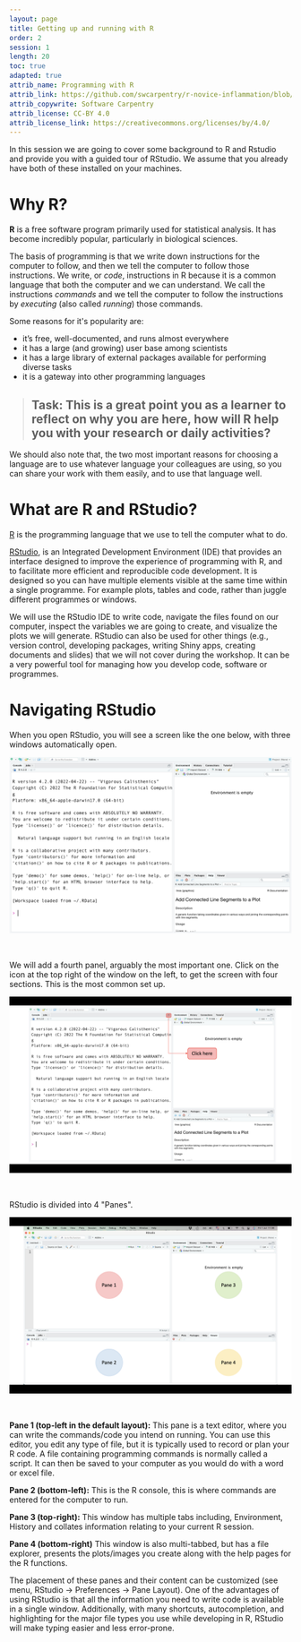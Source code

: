```yaml
---
layout: page
title: Getting up and running with R
order: 2
session: 1
length: 20
toc: true
adapted: true
attrib_name: Programming with R
attrib_link: https://github.com/swcarpentry/r-novice-inflammation/blob/main/index.md
attrib_copywrite: Software Carpentry
attrib_license: CC-BY 4.0
attrib_license_link: https://creativecommons.org/licenses/by/4.0/
---
```



In this session we are going to cover some background to R and Rstudio and provide you with a guided tour of RStudio. We assume that you already have both of these installed on your machines.

# Why R?

**R** is a free software program primarily used for statistical analysis. It has become incredibly popular, particularly in biological sciences. 

The basis of programming is that we write down instructions for the computer to
follow, and then we tell the computer to follow those instructions. We write, or
*code*, instructions in R because it is a common language that both the computer
and we can understand. We call the instructions *commands* and we tell the
computer to follow the instructions by *executing* (also called *running*) those
commands.

Some reasons for it's popularity are: 

* it’s free, well-documented, and runs almost everywhere
* it has a large (and growing) user base among scientists
* it has a large library of external packages available for performing diverse tasks
* it is a gateway into other programming languages

>
> ## Task: This is a great point you as a learner to reflect on why you are here, how will R help you with your research or daily activities? 
>

We should also note that, the two most important reasons for choosing a language are to use whatever language your colleagues are using, so you can share your work with them easily, and to use that language well.



# What are R and RStudio?

[R](https://www.r-project.org/) is the programming language that we use to tell the computer what to do. 

[RStudio](https://www.rstudio.com/), is an Integrated Development Environment (IDE) that provides an interface designed to improve the experience of programming with R, and to facilitate more efficient and reproducible code development. It is designed so you can have multiple elements visible at the same time within a single programme. For example plots, tables and code, rather than juggle different programmes or windows. 

We will use the RStudio IDE to write code, navigate the files found on our computer, inspect the variables we are going to create, and visualize the plots we will generate. RStudio can also be used for other things (e.g., version control, developing packages, writing Shiny apps, creating documents and slides) that we will not cover during the workshop. It can be a very powerful tool for managing how you develop code, software or programmes. 


# Navigating RStudio

When you open RStudio, you will see a screen like the one below, with three windows automatically open. 

![Alt Text](../images/rstudio_screen.png)

<br>

We will add a fourth panel, arguably the most important one. Click on the icon at the top right of the window on the left, to get the screen with four sections. This is the most common set up. 

![Alt Text](../images/rstudio_screen_1.png)

<br>

RStudio is divided into 4 "Panes". 

![Alt Text](../images/rstudio_screen_3.png)

<br>

**Pane 1 (top-left in the default layout):** This pane is a text editor, where you can write the commands/code you intend on running. You can use this editor, you edit any type of file, but it is typically used to record or plan your R code. A file containing programming commands is normally called a script. It can then be saved to your computer as you would do with a word or excel file.

**Pane 2 (bottom-left):** This is the R console, this is where commands are entered for the computer to run.

**Pane 3 (top-right):** This window has multiple tabs including, Environment, History and collates information relating to your current R session. 

**Pane 4 (bottom-right)** This window is also multi-tabbed, but has a file explorer, presents the plots/images you create along with the help pages for the R functions. 

The placement of these panes and their content can be customized
(see menu, RStudio -> Preferences -> Pane Layout). One of the advantages of
using RStudio is that all the information you need to write code is available in
a single window. Additionally, with many shortcuts, autocompletion, and
highlighting for the major file types you use while developing in R, RStudio
will make typing easier and less error-prone.
